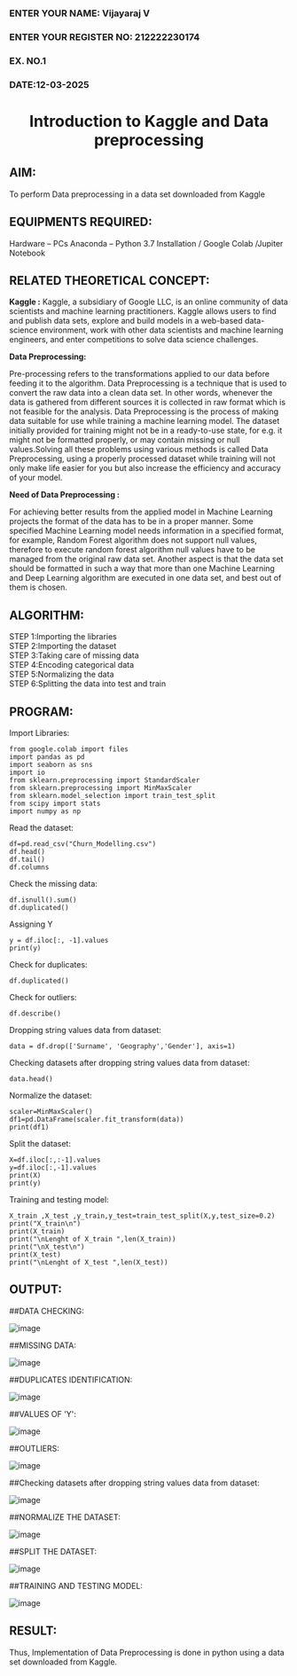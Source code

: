 <H3>ENTER YOUR NAME: Vijayaraj V</H3>
<H3>ENTER YOUR REGISTER NO: 212222230174</H3> 
<H3>EX. NO.1</H3>
<H3>DATE:12-03-2025</H3>
<H1 ALIGN =CENTER> Introduction to Kaggle and Data preprocessing</H1>

## AIM:

To perform Data preprocessing in a data set downloaded from Kaggle

## EQUIPMENTS REQUIRED:
Hardware – PCs
Anaconda – Python 3.7 Installation / Google Colab /Jupiter Notebook

## RELATED THEORETICAL CONCEPT:

**Kaggle :**
Kaggle, a subsidiary of Google LLC, is an online community of data scientists and machine learning practitioners. Kaggle allows users to find and publish data sets, explore and build models in a web-based data-science environment, work with other data scientists and machine learning engineers, and enter competitions to solve data science challenges.

**Data Preprocessing:**

Pre-processing refers to the transformations applied to our data before feeding it to the algorithm. Data Preprocessing is a technique that is used to convert the raw data into a clean data set. In other words, whenever the data is gathered from different sources it is collected in raw format which is not feasible for the analysis.
Data Preprocessing is the process of making data suitable for use while training a machine learning model. The dataset initially provided for training might not be in a ready-to-use state, for e.g. it might not be formatted properly, or may contain missing or null values.Solving all these problems using various methods is called Data Preprocessing, using a properly processed dataset while training will not only make life easier for you but also increase the efficiency and accuracy of your model.

**Need of Data Preprocessing :**

For achieving better results from the applied model in Machine Learning projects the format of the data has to be in a proper manner. Some specified Machine Learning model needs information in a specified format, for example, Random Forest algorithm does not support null values, therefore to execute random forest algorithm null values have to be managed from the original raw data set.
Another aspect is that the data set should be formatted in such a way that more than one Machine Learning and Deep Learning algorithm are executed in one data set, and best out of them is chosen.


## ALGORITHM:
STEP 1:Importing the libraries<BR>
STEP 2:Importing the dataset<BR>
STEP 3:Taking care of missing data<BR>
STEP 4:Encoding categorical data<BR>
STEP 5:Normalizing the data<BR>
STEP 6:Splitting the data into test and train<BR>

##  PROGRAM:

Import Libraries:
```
from google.colab import files
import pandas as pd
import seaborn as sns
import io
from sklearn.preprocessing import StandardScaler
from sklearn.preprocessing import MinMaxScaler
from sklearn.model_selection import train_test_split
from scipy import stats
import numpy as np
```

Read the dataset:
```
df=pd.read_csv("Churn_Modelling.csv")
df.head()
df.tail()
df.columns
```

Check the missing data:
```
df.isnull().sum()
df.duplicated()
```
Assigning Y
```
y = df.iloc[:, -1].values
print(y)
```

Check for duplicates:

```
df.duplicated()
```
Check for outliers:
```
df.describe()
```
Dropping string values data from dataset:
```
data = df.drop(['Surname', 'Geography','Gender'], axis=1)
```
Checking datasets after dropping string values data from dataset:
```
data.head()
```
Normalize the dataset:
```
scaler=MinMaxScaler()
df1=pd.DataFrame(scaler.fit_transform(data))
print(df1)
```

Split the dataset:
```
X=df.iloc[:,:-1].values
y=df.iloc[:,-1].values
print(X)
print(y)
```
Training and testing model:
```
X_train ,X_test ,y_train,y_test=train_test_split(X,y,test_size=0.2)
print("X_train\n")
print(X_train)
print("\nLenght of X_train ",len(X_train))
print("\nX_test\n")
print(X_test)
print("\nLenght of X_test ",len(X_test))
```

## OUTPUT:
##DATA CHECKING:

![image](https://github.com/user-attachments/assets/03555884-861a-4428-8421-f81ef11b8686)

##MISSING DATA:

![image](https://github.com/user-attachments/assets/3a664406-3684-4c6d-87fa-24ce6e790a2e)


##DUPLICATES IDENTIFICATION:

![image](https://github.com/user-attachments/assets/f8c02477-e941-4d2b-9c31-ed02df4df973)


##VALUES OF 'Y':


![image](https://github.com/user-attachments/assets/fe63b364-b12e-4339-ae78-ac25fc300b9d)


##OUTLIERS:

![image](https://github.com/user-attachments/assets/1978dcb2-d997-42b7-8240-af3be52c0dc0)


##Checking datasets after dropping string values data from dataset:

![image](https://github.com/user-attachments/assets/9ef4a227-7645-4904-9e2f-2dbfc62791c6)


##NORMALIZE THE DATASET:

![image](https://github.com/user-attachments/assets/094928e8-a189-4d36-aa43-8670586e17d6)


##SPLIT THE DATASET:

![image](https://github.com/user-attachments/assets/388c2cbd-559c-4627-884d-03d2543940fa)


##TRAINING AND TESTING MODEL:

![image](https://github.com/user-attachments/assets/43ed6e58-83ac-425a-a3d5-cd6fa02c5340)


## RESULT:
Thus, Implementation of Data Preprocessing is done in python  using a data set downloaded from Kaggle.
